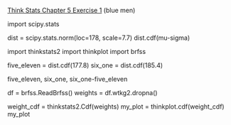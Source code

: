 [Think Stats Chapter 5 Exercise 1](http://greenteapress.com/thinkstats2/html/thinkstats2006.html#toc50) (blue men)

>> 
import scipy.stats

dist = scipy.stats.norm(loc=178, scale=7.7)
dist.cdf(mu-sigma)

import thinkstats2
import thinkplot
import brfss

five_eleven = dist.cdf(177.8)
six_one = dist.cdf(185.4)

five_eleven, six_one, six_one-five_eleven

<!-- tried it using thinkstats2/thinkplot -->
df = brfss.ReadBrfss()
weights = df.wtkg2.dropna()

weight_cdf = thinkstats2.Cdf(weights)
my_plot = thinkplot.cdf(weight_cdf)
my_plot